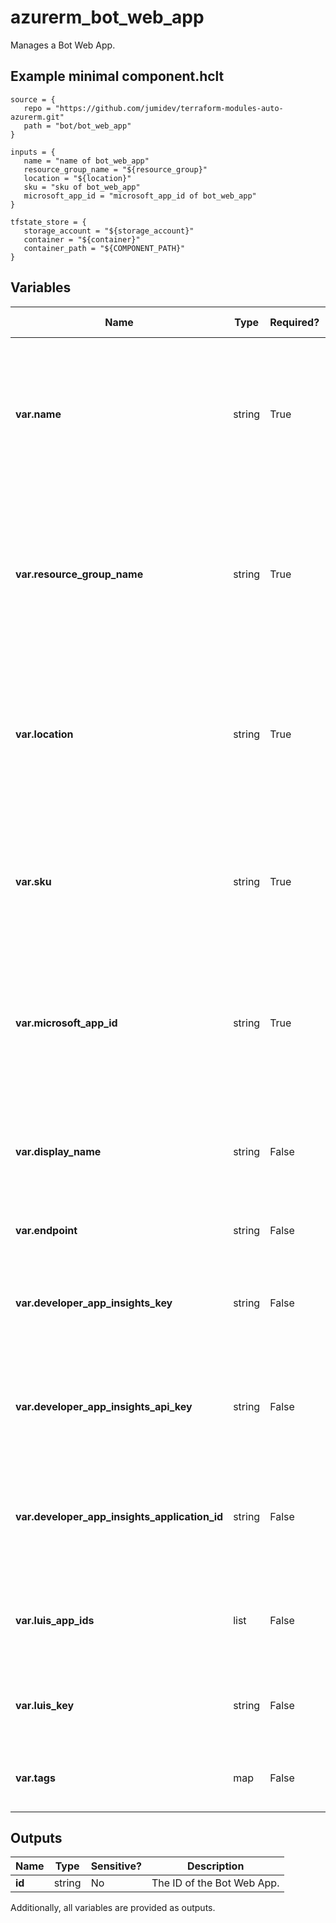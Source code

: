 # azurerm_bot_web_app

Manages a Bot Web App.

## Example minimal component.hclt

```hcl
source = {
   repo = "https://github.com/jumidev/terraform-modules-auto-azurerm.git" 
   path = "bot/bot_web_app" 
}

inputs = {
   name = "name of bot_web_app" 
   resource_group_name = "${resource_group}" 
   location = "${location}" 
   sku = "sku of bot_web_app" 
   microsoft_app_id = "microsoft_app_id of bot_web_app" 
}

tfstate_store = {
   storage_account = "${storage_account}" 
   container = "${container}" 
   container_path = "${COMPONENT_PATH}" 
}

```

## Variables

| Name | Type | Required? |  Default  |  possible values |  Description |
| ---- | ---- | --------- |  ----------- | ----------- | ----------- |
| **var.name** | string | True | -  |  -  |  Specifies the name of the Web App Bot. Changing this forces a new resource to be created. Must be globally unique. | 
| **var.resource_group_name** | string | True | -  |  -  |  The name of the resource group in which to create the Web App Bot. Changing this forces a new resource to be created. | 
| **var.location** | string | True | -  |  -  |  The supported Azure location where the resource exists. Changing this forces a new resource to be created. | 
| **var.sku** | string | True | -  |  `F0`, `S1`  |  The SKU of the Web App Bot. Valid values include `F0` or `S1`. Changing this forces a new resource to be created. | 
| **var.microsoft_app_id** | string | True | -  |  -  |  The Microsoft Application ID for the Web App Bot. Changing this forces a new resource to be created. | 
| **var.display_name** | string | False | `name`  |  -  |  The name of the Web App Bot will be displayed as. This defaults to `name` if not specified. | 
| **var.endpoint** | string | False | -  |  -  |  The Web App Bot endpoint. | 
| **var.developer_app_insights_key** | string | False | -  |  -  |  The Application Insights Key to associate with the Web App Bot. | 
| **var.developer_app_insights_api_key** | string | False | -  |  -  |  The Application Insights API Key to associate with the Web App Bot. | 
| **var.developer_app_insights_application_id** | string | False | -  |  -  |  The Application Insights Application ID to associate with the Web App Bot. | 
| **var.luis_app_ids** | list | False | -  |  -  |  A list of LUIS App IDs to associate with the Web App Bot. | 
| **var.luis_key** | string | False | -  |  -  |  The LUIS key to associate with the Web App Bot. | 
| **var.tags** | map | False | -  |  -  |  A mapping of tags to assign to the resource. | 



## Outputs

| Name | Type | Sensitive? | Description |
| ---- | ---- | --------- | --------- |
| **id** | string | No  | The ID of the Bot Web App. | 

Additionally, all variables are provided as outputs.
